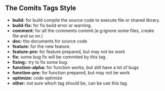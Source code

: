 
## The Comits Tags Style
- **build:** for build compile the source code to execute file or shared library.
- **build-fix:** for fix build error or warning.
- **comment:** for all the comments commit.(e.g:ignore some files, create file and so on.)
- **doc:** the documents for source code
- **feature:** for the new feature.
- **feature-pre:** for feature prepared, but may not be work
- **fix:** some bug fix will be commited by this tag.
- **fixing:**: try to fix some bug.
- **function-alpha:** for function works, but still have a lot of bugs
- **function-pre:** for function prepared, but may not be work
- **optimize:** code optimize
- **other:** not sure which tag should be, can be use this tag.
